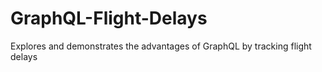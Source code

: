 # GraphQL-Flight-Delays

Explores and demonstrates the advantages of GraphQL by tracking flight delays
